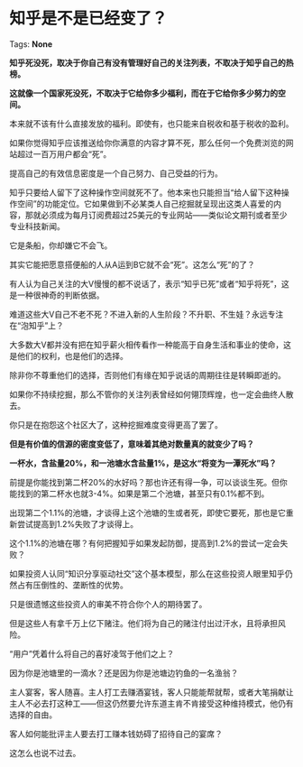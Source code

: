 # 知乎是不是已经变了？

Tags: **None**

**知乎死没死，取决于你自己有没有管理好自己的关注列表，不取决于知乎自己的热榜。**

**这就像一个国家死没死，不取决于它给你多少福利，而在于它给你多少努力的空间。**

本来就不该有什么直接发放的福利。即使有，也只能来自税收和基于税收的盈利。

如果你觉得知乎应该推送给你你满意的内容才算不死，那么任何一个免费浏览的网站超过一百万用户都会“死”。

提高自己的有效信息密度是一个自己努力、自己受益的行为。

知乎只要给人留下了这种操作空间就死不了。他本来也只能担当“给人留下这种操作空间”的功能定位。它如果做到不必某类人自己挖掘就呈现出这类人喜爱的内容，那就必须成为每月订阅费超过25美元的专业网站——类似论文期刊或者至少专业科技新闻。

它是条船，你却嫌它不会飞。

其实它能把愿意搭便船的人从A运到B它就不会“死”。这怎么“死”的了？

有人认为自己关注的大V慢慢的都不说话了，表示“知乎已死”或者“知乎将死”，这是一种很神奇的判断依据。

难道这些大V自己不老不死？不进入新的人生阶段？不升职、不生娃？永远专注在“泡知乎”上？

大多数大V都并没有把在知乎薪火相传看作一种能高于自身生活和事业的使命，这是他们的权利，也是他们的选择。

除非你不尊重他们的选择，否则他们有缘在知乎说话的周期往往是转瞬即逝的。

如果你不持续挖掘，那么不管你的关注列表曾经如何翎顶辉煌，也一定会曲终人散去。

你只是在抱怨这个社区大了，这种挖掘难度变得更高了罢了。

**但是有价值的信源的密度变低了，意味着其绝对数量真的就变少了吗？**

**一杯水，含盐量20%，和一池塘水含盐量1%，是这水“将变为一潭死水”吗？**

前提是你能找到第二杯20%的水好吗？那也许还有得一争，可以谈谈生死。但你能找到的第二杯水也就3-4%。如果是第二个池塘，甚至只有0.1%都不到。

出现第二个1.1%的池塘，才谈得上这个池塘的生或者死，即使它要死，那也是它重新尝试提高到1.2%失败了才谈得上。

这个1.1%的池塘在哪？有何把握知乎如果发起防御，提高到1.2%的尝试一定会失败？

如果投资人认同“知识分享驱动社交”这个基本模型，那么在这些投资人眼里知乎仍然占有压倒性的、垄断性的优势。

只是很遗憾这些投资人的审美不符合你个人的期待罢了。

但是这些人有拿千万上亿下赌注。他们将为自己的赌注付出过汗水，且将承担风险。

“用户”凭着什么将自己的喜好凌驾于他们之上？

因为你是池塘里的一滴水？还是因为你是池塘边钓鱼的一名渔翁？

主人宴客，客人随喜。主人打工去赚酒宴钱，客人只能能帮就帮，或者大笔捐献让主人不必去打这种工——但这仍然要允许东道主肯不肯接受这种维持模式，他仍有选择的自由。

客人如何能批评主人要去打工赚本钱妨碍了招待自己的宴席？

这怎么也说不过去。



